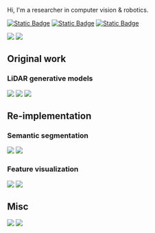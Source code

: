 Hi, I'm a researcher in computer vision & robotics.

[![Static Badge](https://img.shields.io/badge/homepage-gray?style=for-the-badge)](https://kazuto1011.github.io/) [![Static Badge](https://img.shields.io/badge/huggingface-gray?style=for-the-badge&logoColor=white)](https://huggingface.co/kazuto1011) [![Static Badge](https://img.shields.io/badge/google%20scholar-gray?style=for-the-badge&logo=googlescholar&logoColor=white)](https://scholar.google.com/citations?user=VnDvavYAAAAJ&hl=en)

![](https://github-readme-stats.vercel.app/api?username=kazuto1011&show_icons=true&theme=transparent&hide_border=true&hide_rank=true) ![](https://github-readme-stats.vercel.app/api/top-langs/?username=kazuto1011&layout=compact&theme=transparent&hide_border=true)

## Original work

### LiDAR generative models

[![](https://github-readme-stats.vercel.app/api/pin/?username=kazuto1011&repo=r2dm&theme=transparent&description_lines_count=2)](https://github.com/kazuto1011/r2dm) [![](https://github-readme-stats.vercel.app/api/pin/?username=kazuto1011&repo=dusty-gan-v2&theme=transparent&description_lines_count=2)](https://github.com/kazuto1011/dusty-gan-v2) [![](https://github-readme-stats.vercel.app/api/pin/?username=kazuto1011&repo=dusty-gan&theme=transparent&description_lines_count=2)](https://github.com/kazuto1011/dusty-gan)

## Re-implementation

### Semantic segmentation

[![](https://github-readme-stats.vercel.app/api/pin/?username=kazuto1011&repo=deeplab-pytorch&theme=transparent&description_lines_count=2)](https://github.com/kazuto1011/deeplab-pytorch) [![](https://github-readme-stats.vercel.app/api/pin/?username=kazuto1011&repo=pspnet-pytorch&theme=transparent&description_lines_count=2)](https://github.com/kazuto1011/pspnet-pytorch)

### Feature visualization

[![](https://github-readme-stats.vercel.app/api/pin/?username=kazuto1011&repo=grad-cam-pytorch&theme=transparent&description_lines_count=2)](https://github.com/kazuto1011/grad-cam-pytorch) [![](https://github-readme-stats.vercel.app/api/pin/?username=kazuto1011&repo=smoothgrad-pytorch&theme=transparent&description_lines_count=2)](https://github.com/kazuto1011/smoothgrad-pytorch)

## Misc

[![](https://github-readme-stats.vercel.app/api/pin/?username=kazuto1011&repo=svm-pytorch&theme=transparent&description_lines_count=2)](https://github.com/kazuto1011/svm-pytorch) [![](https://github-readme-stats.vercel.app/api/pin/?username=irvs&repo=ros_tms&theme=transparent&description_lines_count=2&show_owner=true)](https://github.com/irvs/ros_tms)

